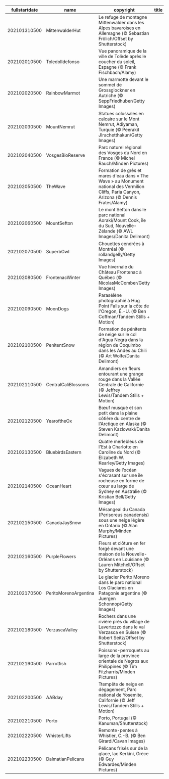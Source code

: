 |fullstartdate|name|copyright|title|image|
|--|--|--|--|--|
202101310500|MittenwalderHut|Le refuge de montagne Mittenwalder dans les Alpes bavaroises en Allemagne (© Sebastian Frölich/Offset by Shutterstock)||![](/fr-CA/2021/02/202101310500MittenwalderHut.jpg)|
202102010500|ToledoIldefonso|Vue panoramique de la ville de Tolède après le coucher du soleil, Espagne (© Frank Fischbach/Alamy)||![](/fr-CA/2021/02/202102010500ToledoIldefonso.jpg)|
202102020500|RainbowMarmot|Une marmotte devant le sommet de Grossglockner en Autriche (© SeppFriedhuber/Getty Images)||![](/fr-CA/2021/02/202102020500RainbowMarmot.jpg)|
202102030500|MountNemrut|Statues colossales en calcaire sur le Mont Nemrut, Adiyaman, Turquie (© Peerakit JIrachetthakun/Getty Images)||![](/fr-CA/2021/02/202102030500MountNemrut.jpg)|
202102040500|VosgesBioReserve|Parc naturel régional des Vosges du Nord en France (© Michel Rauch/Minden Pictures)||![](/fr-CA/2021/02/202102040500VosgesBioReserve.jpg)|
202102050500|TheWave|Formation de grès et mares d'eau dans « The Wave » au Monument national des Vermilion Cliffs, Paria Canyon, Arizona (© Dennis Frates/Alamy)||![](/fr-CA/2021/02/202102050500TheWave.jpg)|
202102060500|MountSefton|Le mont Sefton dans le parc national Aoraki/Mount Cook, île du Sud, Nouvelle-Zélande (© AWL Images/Danita Delimont)||![](/fr-CA/2021/02/202102060500MountSefton.jpg)|
202102070500|SuperbOwl|Chouettes cendrées à Montréal (© rollandgelly/Getty Images)||![](/fr-CA/2021/02/202102070500SuperbOwl.jpg)|
202102080500|FrontenacWinter|Vue hivernale du Château Frontenac à Québec (© NicolasMcComber/Getty Images)||![](/fr-CA/2021/02/202102080500FrontenacWinter.jpg)|
202102090500|MoonDogs|Parasélène photographié à Hug Point Falls sur la côte de l'Oregon, É.-U. (© Ben Coffman/Tandem Stills + Motion)||![](/fr-CA/2021/02/202102090500MoonDogs.jpg)|
202102100500|PenitentSnow|Formation de pénitents de neige sur le col d'Agua Negra dans la région de Coquimbo dans les Andes au Chili (© Art Wolfe/Danita Delimont)||![](/fr-CA/2021/02/202102100500PenitentSnow.jpg)|
202102110500|CentralCaliBlossoms|Amandiers en fleurs entourant une grange rouge dans la Vallée Centrale de Californie (© Jeffrey Lewis/Tandem Stills + Motion)||![](/fr-CA/2021/02/202102110500CentralCaliBlossoms.jpg)|
202102120500|YearoftheOx|Bœuf musqué et son petit dans la plaine côtière du centre de l'Arctique en Alaska (© Steven Kazlowski/Danita Delimont)||![](/fr-CA/2021/02/202102120500YearoftheOx.jpg)|
202102130500|BluebirdsEastern|Quatre merlebleus de l'Est à Charlotte en Caroline du Nord (© Elizabeth W. Kearley/Getty Images)||![](/fr-CA/2021/02/202102130500BluebirdsEastern.jpg)|
202102140500|OceanHeart|Vagues de l’océan s'écrasant sur une île rocheuse en forme de cœur au large de Sydney en Australie (© Kristian Bell/Getty Images)||![](/fr-CA/2021/02/202102140500OceanHeart.jpg)|
202102150500|CanadaJaySnow|Mésangeai du Canada (Perisoreus canadensis) sous une neige légère en Ontario (© Alan Murphy/Minden Pictures)||![](/fr-CA/2021/02/202102150500CanadaJaySnow.jpg)|
202102160500|PurpleFlowers|Fleurs et clôture en fer forgé devant une maison de la Nouvelle-Orléans en Louisiane (© Lauren Mitchell/Offset by Shutterstock)||![](/fr-CA/2021/02/202102160500PurpleFlowers.jpg)|
202102170500|PeritoMorenoArgentina|Le glacier Perito Moreno dans le parc national Los Glaciares en Patagonie argentine (© Juergen Schonnop/Getty Images)||![](/fr-CA/2021/02/202102170500PeritoMorenoArgentina.jpg)|
202102180500|VerzascaValley|Rochers dans une rivière près du village de Lavertezzo dans le val Verzasca en Suisse (© Robert Seitz/Offset by Shutterstock)||![](/fr-CA/2021/02/202102180500VerzascaValley.jpg)|
202102190500|Parrotfish|Poissons-perroquets au large de la province orientale de Negros aux Philippines (© Tim Fitzharris/Minden Pictures)||![](/fr-CA/2021/02/202102190500Parrotfish.jpg)|
202102200500|AABday|Ttempête de neige en dégagement, Parc national de Yosemite, Californie (© Jeff Lewis/Tandem Stills + Motion)||![](/fr-CA/2021/02/202102200500AABday.jpg)|
202102210500|Porto|Porto, Portugal (© Kanuman/Shutterstock)||![](/fr-CA/2021/02/202102210500Porto.jpg)|
202102220500|WhisterLifts|Remonte-pentes à Whistler, C.-B. (© Ben Girardi/Cavan Images)||![](/fr-CA/2021/02/202102220500WhisterLifts.jpg)|
202102230500|DalmatianPelicans|Pélicans frisés sur de la glace, lac Kerkini, Grèce (© Guy Edwardes/Minden Pictures)||![](/fr-CA/2021/02/202102230500DalmatianPelicans.jpg)|
